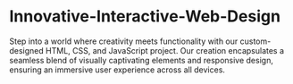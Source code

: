 # Innovative-Interactive-Web-Design
Step into a world where creativity meets functionality with our custom-designed HTML, CSS, and JavaScript project. Our creation encapsulates a seamless blend of visually captivating elements and responsive design, ensuring an immersive user experience across all devices. 
